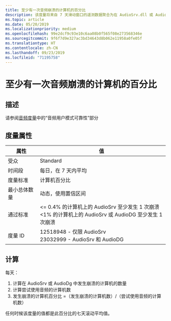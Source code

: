 ```yaml
---
title: 至少有一次音频崩溃的计算机的百分比
description: 该度量将来自 7 天滑动窗口的遥测数据聚合为在 AudioSrv.dll 或 AudioDG.exe 中至少有一次音频崩溃的计算机所占的百分比
ms.topic: article
ms.date: 05/20/2019
ms.localizationpriority: medium
ms.openlocfilehash: 99e2dcf9c93e10c6aa08b0f565f08e273568346e
ms.sourcegitcommit: 9f6f7d9e327ac3bd34643d8b062e11958a0fe05f
ms.translationtype: HT
ms.contentlocale: zh-CN
ms.lasthandoff: 09/23/2019
ms.locfileid: "71195758"
---
```

# <a name="percent-of-machines-with-at-least-one-audio-crash"></a>至少有一次音频崩溃的计算机的百分比

## <a name="description"></a>描述

请参阅[音频度量](audio-measures.md)中的“音频用户模式可靠性”部分

## <a name="measure-attributes"></a>度量属性

|属性|值|
|----|----|
|受众 |Standard|
|时间段 |每日，在 7 天内平均|
|度量标准 |计算机百分比|
|最小总体数量 |动态，使用置信区间|
|通过标准 |<= 0.4% 的计算机上的 AudioSrv 至少发生 1 次崩溃<br/><1% 的计算机上的 AudioSrv 或 AudioDG 至少发生 1 次崩溃|
|度量 ID |12518948 - 仅限 AudioSrv<br/>23032999 - AudioSrv 和 AudioDG|

## <a name="calculation"></a>计算

每天：
1. 计算在 AudioSrv 或 AudioDg 中发生崩溃的计算机的数量
1. 计算尝试使用音频的计算机数
1. 发生崩溃的计算机百分比 =（发生崩溃的计算机数）/（尝试使用音频的计算机数）

任何时候该度量的值都是此百分比的七天滚动平均值。
